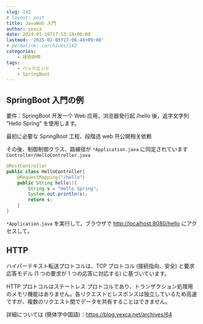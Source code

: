 ```yaml
---
slug: 142
# layout: post
title: JavaWeb 入門
author: yexca
date: 2024-01-10T17:53:18+08:00
lastmod: '2025-02-05T17:06:48+09:00'
# permalink: /archives/142
categories:
    - 技術研修
tags:
    - バックエンド
    - SpringBoot
---
```


## SpringBoot 入門の例

要件：SpringBoot 开发一个 Web 应用，浏览器発行起 /hello 後，返字文字列 “Hello Spring” を使用します。

最初に必要な SpringBoot 工程、段階选 web 开公開相关依赖

その後、制御制御クラス、路線径が `*Application.java` に同定されています `Controller/HelloController.java`

```java
@RestController
public class HelloController{
    @RequestMapping("/hello")
    public String hello(){
        String s = "Hello Spring";
        System.out.println(s);
        return s;
    }
}
```

`*Application.java` を実行して，ブラウザで <http://localhost:8080/hello> にアクセスして。

## HTTP

ハイパーテキスト転送プロトコルは、TCP プロトコル (接続指向、安全) と要求応答モデル (1 つの要求が 1 つの応答に対応する) に基づいています。

HTTP プロトコルはステートレス プロトコルであり、トランザクション処理用のメモリ機能はありません。各リクエストとレスポンスは独立しているため高速ですが、複数のリクエスト間でデータを共有することはできません。

詳細については (簡体字中国語)：<https://blog.yexca.net/archives/64>
